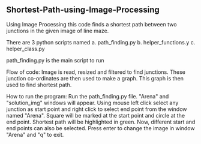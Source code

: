 ## Shortest-Path-using-Image-Processing

Using Image Processing this code finds a shortest path between two junctions in the given image of line maze.

There are 3 python scripts named
a. path_finding.py 
b. helper_functions.y
c. helper_class.py

path_finding.py is the main script to run

Flow of code:
Image is read, resized and filtered to find junctions.
These junction co-ordinates are then used to make a graph.
This graph is then used to find shortest path.

How to run the program:
Run the path_finding.py file.
"Arena" and "solution_img" windows will appear.
Using mouse left click select any junction as start point and right click to select end point from the window named "Arena".
Square will be marked at the start point and circle at the end point.
Shortest path will be highlighted in green.
Now, different start and end points can also be selected.
Press enter to change the image in window "Arena" and "q" to exit.
